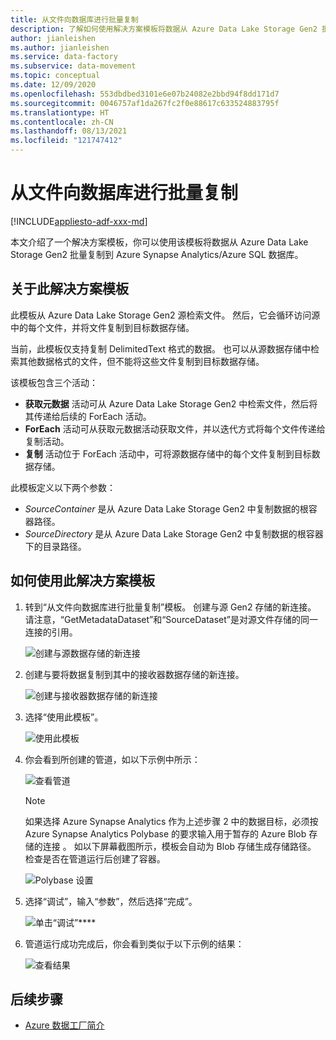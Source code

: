 ```yaml
---
title: 从文件向数据库进行批量复制
description: 了解如何使用解决方案模板将数据从 Azure Data Lake Storage Gen2 批量复制到 Azure Synapse Analytics/Azure SQL 数据库。
author: jianleishen
ms.author: jianleishen
ms.service: data-factory
ms.subservice: data-movement
ms.topic: conceptual
ms.date: 12/09/2020
ms.openlocfilehash: 553dbdbed3101e6e07b24082e2bbd94f8dd171d7
ms.sourcegitcommit: 0046757af1da267fc2f0e88617c633524883795f
ms.translationtype: HT
ms.contentlocale: zh-CN
ms.lasthandoff: 08/13/2021
ms.locfileid: "121747412"
---
```

# <a name="bulk-copy-from-files-to-database"></a>从文件向数据库进行批量复制

[!INCLUDE[appliesto-adf-xxx-md](includes/appliesto-adf-xxx-md.md)]

本文介绍了一个解决方案模板，你可以使用该模板将数据从 Azure Data Lake Storage Gen2 批量复制到 Azure Synapse Analytics/Azure SQL 数据库。

## <a name="about-this-solution-template"></a>关于此解决方案模板

此模板从 Azure Data Lake Storage Gen2 源检索文件。 然后，它会循环访问源中的每个文件，并将文件复制到目标数据存储。 

当前，此模板仅支持复制 DelimitedText 格式的数据。 也可以从源数据存储中检索其他数据格式的文件，但不能将这些文件复制到目标数据存储。  

该模板包含三个活动：
- **获取元数据** 活动可从 Azure Data Lake Storage Gen2 中检索文件，然后将其传递给后续的 ForEach 活动。
- **ForEach** 活动可从获取元数据活动获取文件，并以迭代方式将每个文件传递给复制活动。
- **复制** 活动位于 ForEach 活动中，可将源数据存储中的每个文件复制到目标数据存储。

此模板定义以下两个参数：
- *SourceContainer* 是从 Azure Data Lake Storage Gen2 中复制数据的根容器路径。 
- *SourceDirectory* 是从 Azure Data Lake Storage Gen2 中复制数据的根容器下的目录路径。

## <a name="how-to-use-this-solution-template"></a>如何使用此解决方案模板

1. 转到“从文件向数据库进行批量复制”模板。 创建与源 Gen2 存储的新连接。 请注意，“GetMetadataDataset”和“SourceDataset”是对源文件存储的同一连接的引用。

    ![创建与源数据存储的新连接](media/solution-template-bulk-copy-from-files-to-database/source-connection.png)

2. 创建与要将数据复制到其中的接收器数据存储的新连接。

    ![创建与接收器数据存储的新连接](media/solution-template-bulk-copy-from-files-to-database/destination-connection.png)
    
3. 选择“使用此模板”。

    ![使用此模板](media/solution-template-bulk-copy-from-files-to-database/use-template.png)
    
4. 你会看到所创建的管道，如以下示例中所示：

    ![查看管道](media/solution-template-bulk-copy-from-files-to-database/new-pipeline.png)

    > [!NOTE]
    > 如果选择 Azure Synapse Analytics 作为上述步骤 2 中的数据目标，必须按 Azure Synapse Analytics Polybase 的要求输入用于暂存的 Azure Blob 存储的连接 。 如以下屏幕截图所示，模板会自动为 Blob 存储生成存储路径。 检查是否在管道运行后创建了容器。
        
    ![Polybase 设置](media/solution-template-bulk-copy-from-files-to-database/staging-account.png)

5. 选择“调试”，输入“参数”，然后选择“完成”。

    ![单击“调试”****](media/solution-template-bulk-copy-from-files-to-database/debug-run.png)

6. 管道运行成功完成后，你会看到类似于以下示例的结果：

    ![查看结果](media/solution-template-bulk-copy-from-files-to-database/run-succeeded.png)

       
## <a name="next-steps"></a>后续步骤

- [Azure 数据工厂简介](introduction.md)